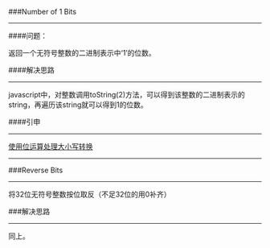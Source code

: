 ###Number of 1 Bits
  
***
####问题：
  
返回一个无符号整数的二进制表示中‘1’的位数。  
  
####解决思路
  
***
javascript中，对整数调用toString(2)方法，可以得到该整数的二进制表示的string，再遍历该string就可以得到1的位数。
  
####引申
  
***  
[使用位运算处理大小写转换](http://www.tuicool.com/articles/yEJbyq)
  
***
###Reverse Bits  

***  
将32位无符号整数按位取反（不足32位的用0补齐）
  
###解决思路
  
***
同上。